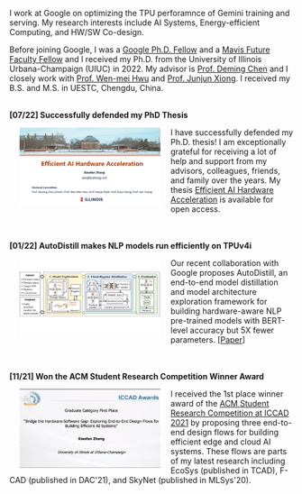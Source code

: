 I work at Google on optimizing the TPU perforamnce of Gemini training and serving. My research interests include AI Systems, Energy-efficient Computing, and HW/SW Co-design.


Before joining Google, I was a [Google Ph.D. Fellow](https://grad.illinois.edu/news/xiaofan-zhang-csl-engineering-student-receives-2020-google-phd-fellowship) and a [Mavis Future Faculty Fellow](https://mavis.grainger.illinois.edu/) and I received my Ph.D. from the University of Illinois Urbana-Champaign (UIUC) in 2022. My advisor is [Prof. Deming Chen](https://dchen.ece.illinois.edu/) and I closely work with [Prof. Wen-mei Hwu](https://research.nvidia.com/person/wen-mei-hwu) and [Prof. Junjun Xiong](https://www.xlab-ub.com/). I received my B.S. and M.S. in UESTC, Chengdu, China.<br><br>


**[07/22] Successfully defended my PhD Thesis**

<img src ="images/final_def.png" align ="left" width="250" height="140" hspace="18"> 
  
I have successfully defended my Ph.D. thesis! I am exceptionally grateful for receiving a lot of help and support from my advisors, colleagues, friends, and family over the years. My thesis [Efficient AI Hardware Acceleration](https://www.ideals.illinois.edu/items/126747) is available for open access.
<br><br><br>


**[01/22] AutoDistill makes NLP models run efficiently on TPUv4i**

<img src ="images/autodistill.png" align ="left" width="250" height="140" hspace="18"> 

Our recent collaboration with Google proposes AutoDistill, an end-to-end model distillation and model architecture exploration framework for building hardware-aware NLP pre-trained models with BERT-level accuracy but 5X fewer parameters. 
[[Paper](https://arxiv.org/pdf/2201.08539v1)]
<br><br><br>


**[11/21] Won the ACM Student Research Competition Winner Award**

<img src ="images/src_award.jpg" align ="left" width="250" height="140" hspace="18"> 

I received the 1st place winner award of the [ACM Student Research Competition at ICCAD 2021](https://www.sigda.org/sigda-events/src/) by proposing three end-to-end design flows for building efficient edge and cloud AI systems. These flows are parts of my latest research including EcoSys (published in TCAD), F-CAD (published in DAC'21), and SkyNet (published in MLSys'20).
<br><br><br>



